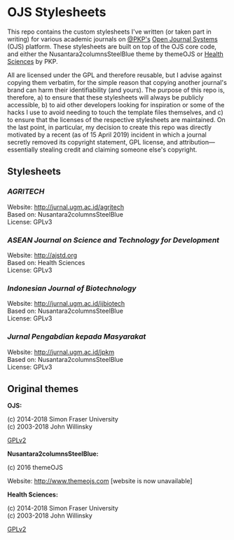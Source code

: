 # OJS Stylesheets

This repo contains the custom stylesheets I've written (or taken part in writing) for various academic journals on [@PKP's](https://github.com/pkp) [Open Journal Systems](https://github.com/pkp/ojs) (OJS) platform. These stylesheets are built on top of the OJS core code, and either the Nusantara2columnsSteelBlue theme by themeOJS or [Health Sciences](https://github.com/pkp/healthSciences) by PKP.

All are licensed under the GPL and therefore reusable, but I advise against copying them verbatim, for the simple reason that copying another journal's brand can harm their identifiability (and yours). The purpose of this repo is, therefore, a) to ensure that these stylesheets will always be publicly accessible, b) to aid other developers looking for inspiration or some of the hacks I use to avoid needing to touch the template files themselves, and c) to ensure that the licenses of the respective stylesheets are maintained. On the last point, in particular, my decision to create this repo was directly motivated by a recent (as of 15 April 2019) incident in which a journal secretly removed its copyright statement, GPL license, and attribution—essentially stealing credit and claiming someone else's copyright.

## Stylesheets

### _AGRITECH_

Website: http://jurnal.ugm.ac.id/agritech  
Based on: Nusantara2columnsSteelBlue  
License: GPLv3

### _ASEAN Journal on Science and Technology for Development_

Website: http://ajstd.org  
Based on: Health Sciences  
License: GPLv3

### _Indonesian Journal of Biotechnology_

Website: http://jurnal.ugm.ac.id/ijbiotech  
Based on: Nusantara2columnsSteelBlue  
License: GPLv3

### _Jurnal Pengabdian kepada Masyarakat_

Website: http://jurnal.ugm.ac.id/jpkm  
Based on: Nusantara2columnsSteelBlue  
License: GPLv3

## Original themes

**OJS:**

(c) 2014-2018 Simon Fraser University  
(c) 2003-2018 John Willinsky
 
[GPLv2](https://github.com/pkp/ojs/blob/master/docs/COPYING)

**Nusantara2columnsSteelBlue:**

(c) 2016 themeOJS

Website: http://www.themeojs.com [website is now unavailable]

**Health Sciences:**

(c) 2014-2018 Simon Fraser University  
(c) 2003-2018 John Willinsky

[GPLv2](https://github.com/pkp/ojs/blob/master/docs/COPYING)
